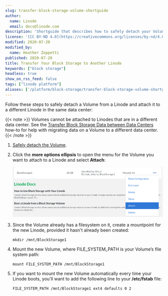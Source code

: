 ```yaml
---
slug: transfer-block-storage-volume-shortguide
author:
  name: Linode
  email: docs@linode.com
description: 'Shortguide that describes how to safely detach your Volume from a Linode and attach it to a different Linode.'
license: '[CC BY-ND 4.0](https://creativecommons.org/licenses/by-nd/4.0)'
modified: 2020-07-20
modified_by:
  name: Heather Zoppetti
published: 2020-07-20
title: Transfer Your Block Storage to Another Linode
keywords: ["block storage"]
headless: true
show_on_rss_feed: false
tags: ["linode platform"]
aliases: ['/platform/block-storage/transfer-block-storage-volume-shortguide/']
---
```


Follow these steps to safely detach a Volume from a Linode and attach it to a different Linode in the same data center:

{{< note >}}
Volumes cannot be attached to Linodes that are in a different data center. See the [Transfer Block Storage Data between Data Centers](/docs/products/storage/block-storage/guides/transfer-volume-data-between-data-centers/) how-to for help with migrating data on a Volume to a different data center.
{{< /note >}}

1. [Safely detach the Volume](/docs/products/storage/block-storage/guides/detach-volume/).

1.  Click the **more options ellipsis** to open the menu for the Volume you want to attach to a Linode and select **Attach**:

    ![Open Volume menu](bs-cloud-attach-volume.png "Open Volume menu")

1.  Since the Volume already has a filesystem on it, create a mountpoint for the new Linode, provided it hasn't already been created:

        mkdir /mnt/BlockStorage1

1.  Mount the new Volume, where FILE_SYSTEM_PATH is your Volume’s file system path:

        mount FILE_SYSTEM_PATH /mnt/BlockStorage1

1.  If you want to mount the new Volume automatically every time your Linode boots, you'll want to add the following line to your **/etc/fstab** file:

        FILE_SYSTEM_PATH /mnt/BlockStorage1 ext4 defaults 0 2
